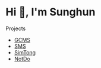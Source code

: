 
  <h1>Hi 👋, I'm Sunghun</h1>

Projects

* [GCMS](https://github.com/GSM-MSG/GCMS-iOS)
* [SMS](https://github.com/GSM-MSG/SMS-iOS)
* [SimTong](https://github.com/Team-ComIT/SimTong-iOS)
* [NotDo](https://github.com/NotDo/NotDo-iOS)
